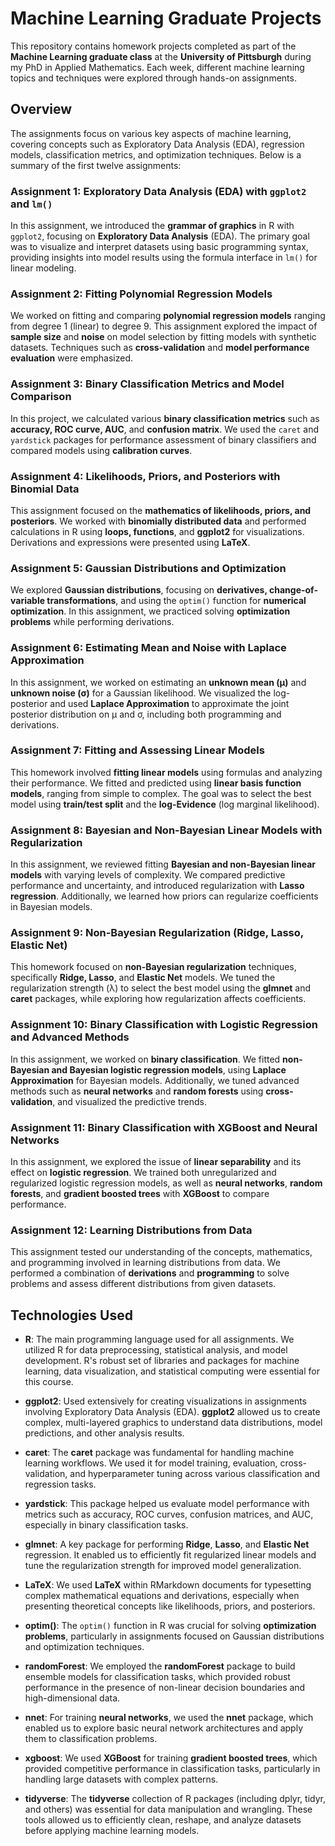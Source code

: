 # Machine Learning Graduate Projects

This repository contains homework projects completed as part of the **Machine Learning graduate class** at the **University of Pittsburgh** during my PhD in Applied Mathematics. Each week, different machine learning topics and techniques were explored through hands-on assignments.

## Overview

The assignments focus on various key aspects of machine learning, covering concepts such as Exploratory Data Analysis (EDA), regression models, classification metrics, and optimization techniques. Below is a summary of the first twelve assignments:

### Assignment 1: Exploratory Data Analysis (EDA) with `ggplot2` and `lm()`
In this assignment, we introduced the **grammar of graphics** in R with `ggplot2`, focusing on **Exploratory Data Analysis** (EDA). The primary goal was to visualize and interpret datasets using basic programming syntax, providing insights into model results using the formula interface in `lm()` for linear modeling.

### Assignment 2: Fitting Polynomial Regression Models
We worked on fitting and comparing **polynomial regression models** ranging from degree 1 (linear) to degree 9. This assignment explored the impact of **sample size** and **noise** on model selection by fitting models with synthetic datasets. Techniques such as **cross-validation** and **model performance evaluation** were emphasized.

### Assignment 3: Binary Classification Metrics and Model Comparison
In this project, we calculated various **binary classification metrics** such as **accuracy, ROC curve, AUC**, and **confusion matrix**. We used the `caret` and `yardstick` packages for performance assessment of binary classifiers and compared models using **calibration curves**.

### Assignment 4: Likelihoods, Priors, and Posteriors with Binomial Data
This assignment focused on the **mathematics of likelihoods, priors, and posteriors**. We worked with **binomially distributed data** and performed calculations in R using **loops, functions**, and **ggplot2** for visualizations. Derivations and expressions were presented using **LaTeX**.

### Assignment 5: Gaussian Distributions and Optimization
We explored **Gaussian distributions**, focusing on **derivatives, change-of-variable transformations**, and using the `optim()` function for **numerical optimization**. In this assignment, we practiced solving **optimization problems** while performing derivations.

### Assignment 6: Estimating Mean and Noise with Laplace Approximation
In this assignment, we worked on estimating an **unknown mean (μ)** and **unknown noise (σ)** for a Gaussian likelihood. We visualized the log-posterior and used **Laplace Approximation** to approximate the joint posterior distribution on μ and σ, including both programming and derivations.

### Assignment 7: Fitting and Assessing Linear Models
This homework involved **fitting linear models** using formulas and analyzing their performance. We fitted and predicted using **linear basis function models**, ranging from simple to complex. The goal was to select the best model using **train/test split** and the **log-Evidence** (log marginal likelihood).

### Assignment 8: Bayesian and Non-Bayesian Linear Models with Regularization
In this assignment, we reviewed fitting **Bayesian and non-Bayesian linear models** with varying levels of complexity. We compared predictive performance and uncertainty, and introduced regularization with **Lasso regression**. Additionally, we learned how priors can regularize coefficients in Bayesian models.

### Assignment 9: Non-Bayesian Regularization (Ridge, Lasso, Elastic Net)
This homework focused on **non-Bayesian regularization** techniques, specifically **Ridge, Lasso**, and **Elastic Net** models. We tuned the regularization strength (λ) to select the best model using the **glmnet** and **caret** packages, while exploring how regularization affects coefficients.

### Assignment 10: Binary Classification with Logistic Regression and Advanced Methods
In this assignment, we worked on **binary classification**. We fitted **non-Bayesian and Bayesian logistic regression models**, using **Laplace Approximation** for Bayesian models. Additionally, we tuned advanced methods such as **neural networks** and **random forests** using **cross-validation**, and visualized the predictive trends.

### Assignment 11: Binary Classification with XGBoost and Neural Networks
In this assignment, we explored the issue of **linear separability** and its effect on **logistic regression**. We trained both unregularized and regularized logistic regression models, as well as **neural networks**, **random forests**, and **gradient boosted trees** with **XGBoost** to compare performance.

### Assignment 12: Learning Distributions from Data
This assignment tested our understanding of the concepts, mathematics, and programming involved in learning distributions from data. We performed a combination of **derivations** and **programming** to solve problems and assess different distributions from given datasets.

## Technologies Used

- **R**: The main programming language used for all assignments. We utilized R for data preprocessing, statistical analysis, and model development. R's robust set of libraries and packages for machine learning, data visualization, and statistical computing were essential for this course.
  
- **ggplot2**: Used extensively for creating visualizations in assignments involving Exploratory Data Analysis (EDA). **ggplot2** allowed us to create complex, multi-layered graphics to understand data distributions, model predictions, and other analysis results.

- **caret**: The **caret** package was fundamental for handling machine learning workflows. We used it for model training, evaluation, cross-validation, and hyperparameter tuning across various classification and regression tasks.

- **yardstick**: This package helped us evaluate model performance with metrics such as accuracy, ROC curves, confusion matrices, and AUC, especially in binary classification tasks.

- **glmnet**: A key package for performing **Ridge**, **Lasso**, and **Elastic Net** regression. It enabled us to efficiently fit regularized linear models and tune the regularization strength for improved model generalization.

- **LaTeX**: We used **LaTeX** within RMarkdown documents for typesetting complex mathematical equations and derivations, especially when presenting theoretical concepts like likelihoods, priors, and posteriors.

- **optim()**: The `optim()` function in R was crucial for solving **optimization problems**, particularly in assignments focused on Gaussian distributions and optimization techniques.

- **randomForest**: We employed the **randomForest** package to build ensemble models for classification tasks, which provided robust performance in the presence of non-linear decision boundaries and high-dimensional data.

- **nnet**: For training **neural networks**, we used the **nnet** package, which enabled us to explore basic neural network architectures and apply them to classification problems.

- **xgboost**: We used **XGBoost** for training **gradient boosted trees**, which provided competitive performance in classification tasks, particularly in handling large datasets with complex patterns.

- **tidyverse**: The **tidyverse** collection of R packages (including dplyr, tidyr, and others) was essential for data manipulation and wrangling. These tools allowed us to efficiently clean, reshape, and analyze datasets before applying machine learning models.
